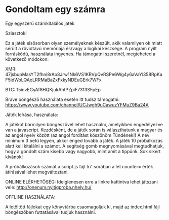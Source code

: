 # Gondoltam egy számra
Egy egyszerű számkitalálós játék

Sziasztok!

Ez a játék elsősorban olyan személyeknek készült, akik valamilyen ok miatt sérült a rövidtávú memóriája és/vagy a logikai készsége.
A program nyílt forráskódú, használata ingyenes. Ha támogatni szeretnél, megteheted a következő módokon:

XMR: 47jsbupMasYT2fhni8rAo8Jrw1Nk6VS1KRVpQvRSPe6Wg4y6aVaYi358RpKaF5idWoLQAoLRRMaBaZxFxkyNDEuGErk7WFx

BTC: 15invEGyAf8HQKjukAhtPZpiF7313SFpEp

Brave böngésző használata esetén itt tudsz támogatni: https://www.youtube.com/channel/UCJwgh9uCawuzYFMuZ9Ba24A


Játék leírása, használata:

A játékot bármilyen böngészővel lehet használni, amelyikben engedélyezve van a javascript. Kezdésként, de a játék során is választhatunk a
magyar és az angol nyelv között (az angol fordítást köszönöm Tündének!)
A név minimum 3 betű legyen, akkor enged tovább a játék.
A játék 10 próbálkozás alatt kell kitalálni a számot. A segítség gomb megnyomásával megtudhatjuk, hogy a gondolt szám kisebb vagy nagyobb, mint amit 
a tippünk. Sok sikert kívánok!

A próbálkozások számát a script.js fájl 57. sorában a let counter= érték átírásával lehet megváltoztani.

ONLINE ELÉRHETŐSÉG:
Ideiglenesen erre a linkre kattintva lehet játszani vele:
http://onenum.nyitigproba.nhely.hu/ 

OFFLINE HASZNÁLATA:

A letöltött fájlokat egy könyvtárba csaomagoljuk ki, majd az index.html fájl böngészőben futtatásával tudjuk használni. 
